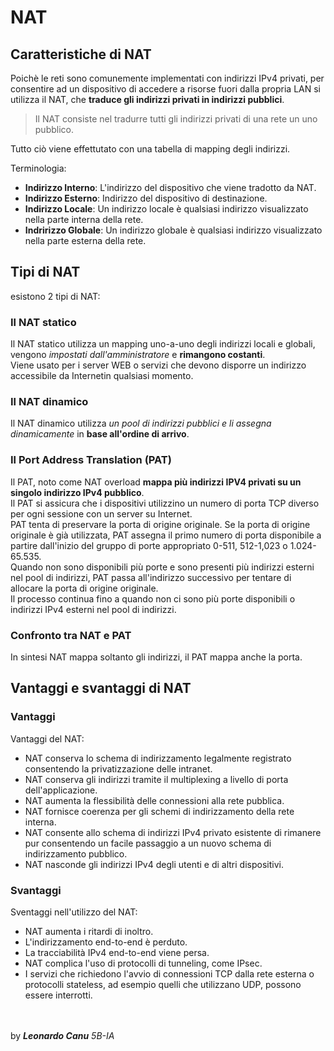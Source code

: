# NAT
## Caratteristiche di NAT

Poichè le reti sono comunemente implementati con indirizzi IPv4 privati, per consentire ad un dispositivo di accedere a risorse fuori dalla propria LAN si utilizza il NAT, che **traduce gli indirizzi privati in indirizzi pubblici**.<br>

> Il NAT consiste nel tradurre tutti gli indirizzi privati di una rete un uno pubblico.

Tutto ciò viene effettutato con una tabella di mapping degli indirizzi.<br>

Terminologia:
- **Indirizzo Interno**: L'indirizzo del dispositivo che viene tradotto da NAT.
- **Indirizzo Esterno**: Indirizzo del dispositivo di destinazione.
- **Indirizzo Locale**: Un indirizzo locale è qualsiasi indirizzo visualizzato nella parte interna della rete.
- **Indririzzo Globale**: Un indirizzo globale è qualsiasi indirizzo visualizzato nella
parte esterna della rete.

## Tipi di NAT
esistono 2 tipi di NAT:

### Il NAT statico
Il NAT statico utilizza un mapping uno-a-uno degli indirizzi locali e globali, vengono *impostati dall'amministratore* e **rimangono costanti**. <br>
Viene usato per i server WEB o servizi che devono disporre un indirizzo accessibile da Internetin qualsiasi momento. <br> 

### Il NAT dinamico
Il NAT dinamico utilizza *un pool di indirizzi pubblici e li assegna dinamicamente* in **base all'ordine di arrivo**. <br>

### Il Port Address Translation (PAT)
Il PAT, noto come NAT overload **mappa più indirizzi IPV4 privati su un singolo indirizzo IPv4 pubblico**. <br>
Il PAT si assicura che i dispositivi utilizzino un numero di porta TCP diverso per ogni sessione con un server su Internet. <br>
PAT tenta di preservare la porta di origine originale. Se la porta di origine originale è già utilizzata, PAT assegna il primo numero di porta disponibile a partire dall'inizio del gruppo di porte appropriato 0-511, 512-1,023 o 1.024-65.535. <br>
Quando non sono disponibili più porte e sono presenti più indirizzi esterni nel pool di indirizzi, PAT passa all'indirizzo successivo per tentare di allocare la porta di origine originale. <br>
Il processo continua fino a quando non ci sono più porte disponibili o indirizzi IPv4 esterni nel pool di indirizzi.

### Confronto tra NAT e PAT
In sintesi NAT mappa soltanto gli indirizzi, il PAT mappa anche la porta.

## Vantaggi e svantaggi di NAT
### Vantaggi
Vantaggi del NAT:
- NAT conserva lo schema di indirizzamento legalmente registrato consentendo la privatizzazione delle intranet.
- NAT conserva gli indirizzi tramite il multiplexing a livello di porta dell'applicazione.
- NAT aumenta la flessibilità delle connessioni alla rete pubblica.
- NAT fornisce coerenza per gli schemi di indirizzamento della rete interna.
- NAT consente allo schema di indirizzi IPv4 privato esistente di rimanere pur consentendo un facile passaggio a un nuovo schema di indirizzamento pubblico.
- NAT nasconde gli indirizzi IPv4 degli utenti e di altri dispositivi.

### Svantaggi
Sventaggi nell'utilizzo del NAT:
- NAT aumenta i ritardi di inoltro.
- L'indirizzamento end-to-end è perduto.
- La tracciabilità IPv4 end-to-end viene persa.
- NAT complica l'uso di protocolli di tunneling, come IPsec.
- I servizi che richiedono l'avvio di connessioni TCP dalla rete esterna o protocolli stateless, ad esempio quelli che utilizzano UDP, possono essere interrotti.

<br><br>
by ***Leonardo Canu*** *5B-IA*